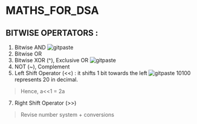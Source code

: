 # MATHS_FOR_DSA

## BITWISE OPERTATORS : 
1. Bitwise AND
   ![gitpaste](https://github.com/ShrutiSharma-27/MATHS_FOR_DSA/assets/53565103/4436e3bb-f594-4a03-952a-27fc67ba2543)
2. Bitwise OR
3. Bitwise XOR (^), Exclusive OR
   ![gitpaste](https://github.com/ShrutiSharma-27/MATHS_FOR_DSA/assets/53565103/256550a3-473a-4d60-a38c-082eb1282ece)
4. NOT (~), Complement
5. Left Shift Operator (<<) : it shifts 1 bit towards the left
   ![gitpaste](https://github.com/ShrutiSharma-27/MATHS_FOR_DSA/assets/53565103/cc37ac76-4569-4cac-b912-de7c781f1036)
   10100 represents 20 in decimal.
> Hence, a<<1 = 2a
7. Right Shift Operator (>>)
> Revise number system + conversions 
